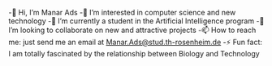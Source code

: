 -👋 Hi, I’m Manar Ads
-👀 I’m interested in computer science and new technology
-🌱 I’m currently a student in the Artificial Intelligence program
-💞️ I’m looking to collaborate on new and attractive projects
-📫 How to reach me: just send me an email at Manar.Ads@stud.th-rosenheim.de
-⚡ Fun fact: I am totally fascinated by the relationship between Biology and Technology

<!---
ManarAds/ManarAds is a ✨ special ✨ repository because its `README.md` (this file) appears on your GitHub profile.
You can click the Preview link to take a look at your changes.
--->
